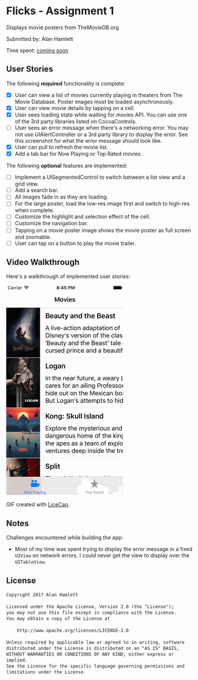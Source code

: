 # Flicks - Assignment 1

Displays movie posters from TheMovieDB.org

Submitted by: Alan Hamlett

Time spent: [coming soon][time spent coding]

## User Stories

The following **required** functionality is complete:

* [X] User can view a list of movies currently playing in theaters from The Movie Database. Poster images must be loaded asynchronously.
* [X] User can view movie details by tapping on a cell.
* [X] User sees loading state while waiting for movies API. You can use one of the 3rd party libraries listed on CocoaControls.
* [ ] User sees an error message when there's a networking error. You may not use UIAlertController or a 3rd party library to display the error. See this screenshot for what the error message should look like.
* [X] User can pull to refresh the movie list.
* [X] Add a tab bar for Now Playing or Top Rated movies.

The following **optional** features are implemented:
* [ ] Implement a UISegmentedControl to switch between a list view and a grid view.
* [ ] Add a search bar.
* [ ] All images fade in as they are loading.
* [ ] For the large poster, load the low-res image first and switch to high-res when complete.
* [ ] Customize the highlight and selection effect of the cell.
* [ ] Customize the navigation bar.
* [ ] Tapping on a movie poster image shows the movie poster as full screen and zoomable.
* [ ] User can tap on a button to play the movie trailer.

## Video Walkthrough

Here's a walkthrough of implemented user stories:

![Video Walkthrough](./demo.gif "Video Walkthrough")

GIF created with [LiceCap](http://www.cockos.com/licecap/).

## Notes

Challenges encountered while building the app:

* Most of my time was spent trying to display the error message in a fixed
  `UIView` on network errors. I could never get the view to display over the
  `UITableView`.

## License

    Copyright 2017 Alan Hamlett

    Licensed under the Apache License, Version 2.0 (the "License");
    you may not use this file except in compliance with the License.
    You may obtain a copy of the License at

        http://www.apache.org/licenses/LICENSE-2.0

    Unless required by applicable law or agreed to in writing, software
    distributed under the License is distributed on an "AS IS" BASIS,
    WITHOUT WARRANTIES OR CONDITIONS OF ANY KIND, either express or implied.
    See the License for the specific language governing permissions and
    limitations under the License.


[time spent coding]: https://wakatime.com/@alan/projects/xmwcivswel?start=2017-03-26&end=2017-03-27
